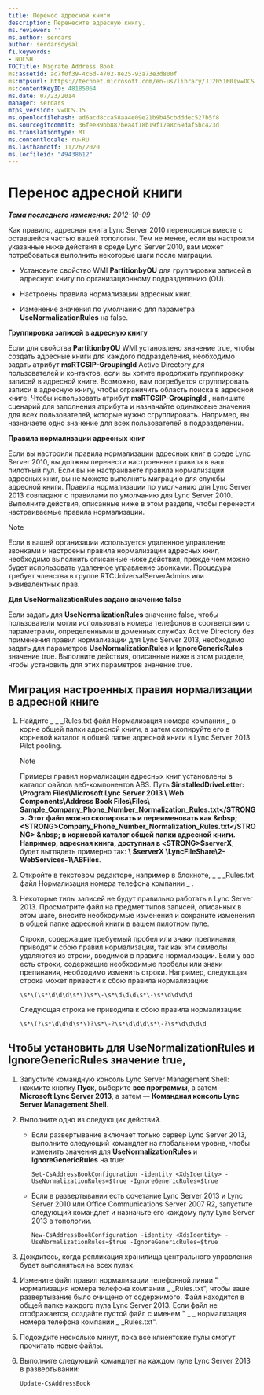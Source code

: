 ```yaml
---
title: Перенос адресной книги
description: Перенесите адресную книгу.
ms.reviewer: ''
ms.author: serdars
author: serdarsoysal
f1.keywords:
- NOCSH
TOCTitle: Migrate Address Book
ms:assetid: ac7f0f39-4c6d-4702-8e25-93a73e3d800f
ms:mtpsurl: https://technet.microsoft.com/en-us/library/JJ205160(v=OCS.15)
ms:contentKeyID: 48185064
ms.date: 07/23/2014
manager: serdars
mtps_version: v=OCS.15
ms.openlocfilehash: ad6acd8cca58aa4e09e21b9b45cbdddec527b5f8
ms.sourcegitcommit: 36fee89bb887bea4f18b19f17a8c69daf5bc423d
ms.translationtype: MT
ms.contentlocale: ru-RU
ms.lasthandoff: 11/26/2020
ms.locfileid: "49438612"
---
```

# <a name="migrate-address-book"></a>Перенос адресной книги

<div data-xmlns="http://www.w3.org/1999/xhtml">

<div class="topic" data-xmlns="http://www.w3.org/1999/xhtml" data-msxsl="urn:schemas-microsoft-com:xslt" data-cs="https://msdn.microsoft.com/">

<div data-asp="https://msdn2.microsoft.com/asp">



</div>

<div id="mainSection">

<div id="mainBody">

<span> </span>

_**Тема последнего изменения:** 2012-10-09_

Как правило, адресная книга Lync Server 2010 переносится вместе с оставшейся частью вашей топологии. Тем не менее, если вы настроили указанные ниже действия в среде Lync Server 2010, вам может потребоваться выполнить некоторые шаги после миграции.

  - Установите свойство WMI **PartitionbyOU** для группировки записей в адресную книгу по организационному подразделению (OU).

  - Настроены правила нормализации адресных книг.

  - Изменение значения по умолчанию для параметра **UseNormalizationRules** на false.

**Группировка записей в адресную книгу**

Если для свойства **PartitionbyOU** WMI установлено значение true, чтобы создать адресные книги для каждого подразделения, необходимо задать атрибут **msRTCSIP-GroupingId** Active Directory для пользователей и контактов, если вы хотите продолжить группировку записей в адресной книге. Возможно, вам потребуется сгруппировать записи в адресную книгу, чтобы ограничить область поиска в адресной книге. Чтобы использовать атрибут **msRTCSIP-GroupingId** , напишите сценарий для заполнения атрибута и назначайте одинаковые значения для всех пользователей, которые нужно сгруппировать. Например, вы назначаете одно значение для всех пользователей в подразделении.

**Правила нормализации адресных книг**

Если вы настроили правила нормализации адресных книг в среде Lync Server 2010, вы должны перенести настроенные правила в ваш пилотный пул. Если вы не настраиваете правила нормализации адресных книг, вы не можете выполнить миграцию для службы адресной книги. Правила нормализации по умолчанию для Lync Server 2013 совпадают с правилами по умолчанию для Lync Server 2010. Выполните действия, описанные ниже в этом разделе, чтобы перенести настраиваемые правила нормализации.

<div>


> [!NOTE]  
> Если в вашей организации используется удаленное управление звонками и настроены правила нормализации адресных книг, необходимо выполнить описанные ниже действия, прежде чем можно будет использовать удаленное управление звонками. Процедура требует членства в группе RTCUniversalServerAdmins или эквивалентных прав.



</div>

**Для UseNormalizationRules задано значение false**

Если задать для **UseNormalizationRules** значение false, чтобы пользователи могли использовать номера телефонов в соответствии с параметрами, определенными в доменных службах Active Directory без применения правил нормализации для Lync Server 2013, необходимо задать для параметров **UseNormalizationRules** и **IgnoreGenericRules** значение true. Выполните действия, описанные ниже в этом разделе, чтобы установить для этих параметров значение true.

<div>

## <a name="to-migrate-address-book-customized-normalization-rules"></a>Миграция настроенных правил нормализации в адресной книге

1.  Найдите \_ \_ \_Rules.txt файл Нормализация номера компании \_ в корне общей папки адресной книги, а затем скопируйте его в корневой каталог в общей папке адресной книги в Lync Server 2013 Pilot pooling.
    
    <div>
    

    > [!NOTE]  
    > Примеры правил нормализации адресных книг установлены в каталог файлов веб-компонентов ABS. Путь <STRONG>$installedDriveLetter: \Program Files\Microsoft Lync Server 2013 \ Web Components\Address Book Files\Files\ Sample_Company_Phone_Number_Normalization_Rules.txt</STRONG>. Этот файл можно скопировать и переименовать как &nbsp; <STRONG>Company_Phone_Number_Normalization_Rules.txt</STRONG> &nbsp; в корневой каталог общей папки адресной книги. Например, адресная книга, доступная в <STRONG>$serverX</STRONG>, &nbsp; будет выглядеть примерно так: <STRONG> \\ $serverX \LyncFileShare\2-WebServices-1\ABFiles</STRONG>.

    
    </div>

2.  Откройте в текстовом редакторе, например в блокноте, \_ \_ \_Rules.txt файл Нормализация номера телефона компании \_ .

3.  Некоторые типы записей не будут правильно работать в Lync Server 2013. Просмотрите файл на предмет типов записей, описанных в этом шаге, внесите необходимые изменения и сохраните изменения в общей папке адресной книги в вашем пилотном пуле.
    
    Строки, содержащие требуемый пробел или знаки препинания, приводят к сбою правил нормализации, так как эти символы удаляются из строки, вводимой в правила нормализации. Если у вас есть строки, содержащие необходимые пробелы или знаки препинания, необходимо изменить строки. Например, следующая строка может привести к сбою правила нормализации:
    
        \s*\(\s*\d\d\d\s*\)\s*\-\s*\d\d\d\s*\-\s*\d\d\d\d
    
    Следующая строка не приводила к сбою правила нормализации:
    
        \s*\(?\s*\d\d\d\s*\)?\s*\-?\s*\d\d\d\s*\-?\s*\d\d\d\d

</div>

<div>

## <a name="to-set-usenormalizationrules-and-ignoregenericrules-to-true"></a>Чтобы установить для UseNormalizationRules и IgnoreGenericRules значение true,

1.  Запустите командную консоль Lync Server Management Shell: нажмите кнопку **Пуск**, выберите **все программы**, а затем — **Microsoft Lync Server 2013**, а затем — **Командная консоль Lync Server Management Shell**.

2.  Выполните одно из следующих действий.
    
      - Если развертывание включает только сервер Lync Server 2013, выполните следующий командлет на глобальном уровне, чтобы изменить значения для **UseNormalizationRules** и **IgnoreGenericRules** на true:
        
            Set-CsAddressBookConfiguration -identity <XdsIdentity> -UseNormalizationRules=$true -IgnoreGenericRules=$true
    
      - Если в развертывании есть сочетание Lync Server 2013 и Lync Server 2010 или Office Communications Server 2007 R2, запустите следующий командлет и назначьте его каждому пулу Lync Server 2013 в топологии.
        
            New-CsAddressBookConfiguration -identity <XdsIdentity> -UseNormalizationRules=$true -IgnoreGenericRules=$true

3.  Дождитесь, когда репликация хранилища центрального управления будет выполняться на всех пулах.

4.  Измените файл правил нормализации телефонной линии " \_ \_ нормализация номера телефона компании \_ \_Rules.txt", чтобы ваше развертывание было очищено от содержимого. Файл находится в общей папке каждого пула Lync Server 2013. Если файл не отображается, создайте пустой файл с именем " \_ \_ нормализация номера телефона компании \_ \_Rules.txt".

5.  Подождите несколько минут, пока все клиентские пулы смогут прочитать новые файлы.

6.  Выполните следующий командлет на каждом пуле Lync Server 2013 в развертывании:
    
        Update-CsAddressBook

</div>

</div>

<span> </span>

</div>

</div>

</div>

